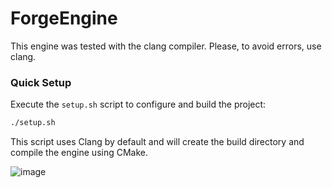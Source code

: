 # ForgeEngine

This engine was tested with the clang compiler. Please, to avoid errors, use clang.

### Quick Setup

Execute the `setup.sh` script to configure and build the project:

```bash
./setup.sh
```

This script uses Clang by default and will create the build directory and compile the engine using CMake.

![image](https://github.com/user-attachments/assets/34628e2b-0908-41e6-b0da-bc227d9a0bf8)


